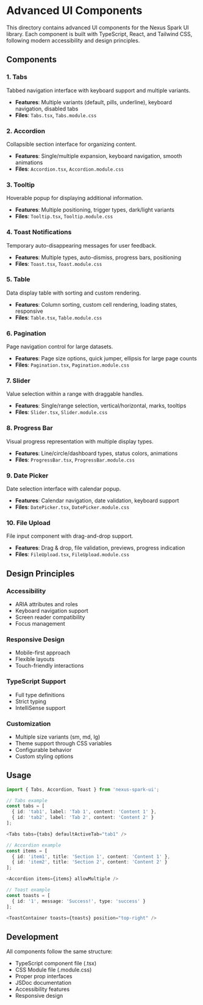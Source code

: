 # Advanced UI Components

This directory contains advanced UI components for the Nexus Spark UI library. Each component is built with TypeScript, React, and Tailwind CSS, following modern accessibility and design principles.

## Components

### 1. Tabs
Tabbed navigation interface with keyboard support and multiple variants.
- **Features**: Multiple variants (default, pills, underline), keyboard navigation, disabled tabs
- **Files**: `Tabs.tsx`, `Tabs.module.css`

### 2. Accordion
Collapsible section interface for organizing content.
- **Features**: Single/multiple expansion, keyboard navigation, smooth animations
- **Files**: `Accordion.tsx`, `Accordion.module.css`

### 3. Tooltip
Hoverable popup for displaying additional information.
- **Features**: Multiple positioning, trigger types, dark/light variants
- **Files**: `Tooltip.tsx`, `Tooltip.module.css`

### 4. Toast Notifications
Temporary auto-disappearing messages for user feedback.
- **Features**: Multiple types, auto-dismiss, progress bars, positioning
- **Files**: `Toast.tsx`, `Toast.module.css`

### 5. Table
Data display table with sorting and custom rendering.
- **Features**: Column sorting, custom cell rendering, loading states, responsive
- **Files**: `Table.tsx`, `Table.module.css`

### 6. Pagination
Page navigation control for large datasets.
- **Features**: Page size options, quick jumper, ellipsis for large page counts
- **Files**: `Pagination.tsx`, `Pagination.module.css`

### 7. Slider
Value selection within a range with draggable handles.
- **Features**: Single/range selection, vertical/horizontal, marks, tooltips
- **Files**: `Slider.tsx`, `Slider.module.css`

### 8. Progress Bar
Visual progress representation with multiple display types.
- **Features**: Line/circle/dashboard types, status colors, animations
- **Files**: `ProgressBar.tsx`, `ProgressBar.module.css`

### 9. Date Picker
Date selection interface with calendar popup.
- **Features**: Calendar navigation, date validation, keyboard support
- **Files**: `DatePicker.tsx`, `DatePicker.module.css`

### 10. File Upload
File input component with drag-and-drop support.
- **Features**: Drag & drop, file validation, previews, progress indication
- **Files**: `FileUpload.tsx`, `FileUpload.module.css`

## Design Principles

### Accessibility
- ARIA attributes and roles
- Keyboard navigation support
- Screen reader compatibility
- Focus management

### Responsive Design
- Mobile-first approach
- Flexible layouts
- Touch-friendly interactions

### TypeScript Support
- Full type definitions
- Strict typing
- IntelliSense support

### Customization
- Multiple size variants (sm, md, lg)
- Theme support through CSS variables
- Configurable behavior
- Custom styling options

## Usage

```typescript
import { Tabs, Accordion, Toast } from 'nexus-spark-ui';

// Tabs example
const tabs = [
  { id: 'tab1', label: 'Tab 1', content: 'Content 1' },
  { id: 'tab2', label: 'Tab 2', content: 'Content 2' }
];

<Tabs tabs={tabs} defaultActiveTab="tab1" />

// Accordion example
const items = [
  { id: 'item1', title: 'Section 1', content: 'Content 1' },
  { id: 'item2', title: 'Section 2', content: 'Content 2' }
];

<Accordion items={items} allowMultiple />

// Toast example
const toasts = [
  { id: '1', message: 'Success!', type: 'success' }
];

<ToastContainer toasts={toasts} position="top-right" />
```

## Development

All components follow the same structure:
- TypeScript component file (.tsx)
- CSS Module file (.module.css)
- Proper prop interfaces
- JSDoc documentation
- Accessibility features
- Responsive design